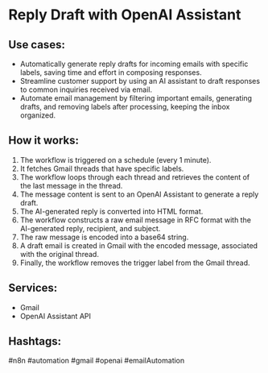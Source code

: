 # Reply Draft with OpenAI Assistant

## Use cases:
- Automatically generate reply drafts for incoming emails with specific labels, saving time and effort in composing responses.
- Streamline customer support by using an AI assistant to draft responses to common inquiries received via email.
- Automate email management by filtering important emails, generating drafts, and removing labels after processing, keeping the inbox organized.

## How it works:
1.  The workflow is triggered on a schedule (every 1 minute).
2.  It fetches Gmail threads that have specific labels.
3.  The workflow loops through each thread and retrieves the content of the last message in the thread.
4.  The message content is sent to an OpenAI Assistant to generate a reply draft.
5.  The AI-generated reply is converted into HTML format.
6.  The workflow constructs a raw email message in RFC format with the AI-generated reply, recipient, and subject.
7.  The raw message is encoded into a base64 string.
8.  A draft email is created in Gmail with the encoded message, associated with the original thread.
9.  Finally, the workflow removes the trigger label from the Gmail thread.

## Services:
- Gmail
- OpenAI Assistant API

## Hashtags:
#n8n #automation #gmail #openai #emailAutomation
